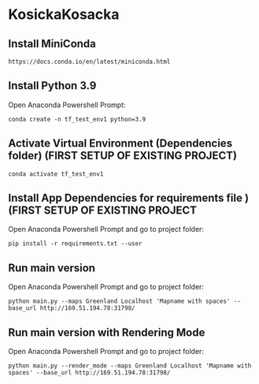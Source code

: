# KosickaKosacka


## Install MiniConda
    https://docs.conda.io/en/latest/miniconda.html

## Install Python 3.9
Open Anaconda Powershell Prompt:

    conda create -n tf_test_env1 python=3.9

## Activate Virtual Environment (Dependencies folder) (FIRST SETUP OF EXISTING PROJECT)

    conda activate tf_test_env1

## Install App Dependencies for requirements file ) (FIRST SETUP OF EXISTING PROJECT
Open Anaconda Powershell Prompt and go to project folder:

    pip install -r requirements.txt --user

## Run main version
Open Anaconda Powershell Prompt and go to project folder:
    
    python main.py --maps Greenland Localhost 'Mapname with spaces' --base_url http://169.51.194.78:31798/

## Run main version with Rendering Mode
Open Anaconda Powershell Prompt and go to project folder:
    
    python main.py --render_mode --maps Greenland Localhost 'Mapname with spaces' --base_url http://169.51.194.78:31798/